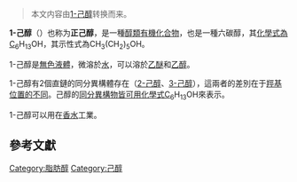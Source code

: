 > 本文内容由[1-己醇](https://zh.wikipedia.org/wiki/1-己醇)转换而来。


**1-己醇**（）也称为**正己醇**，是一種[醇類](https://zh.wikipedia.org/wiki/醇類 "wikilink")[有機化合物](https://zh.wikipedia.org/wiki/有機化合物 "wikilink")，也是一種六碳醇，其[化學式為C](https://zh.wikipedia.org/wiki/化學式 "wikilink")<sub>6</sub>H<sub>13</sub>OH，其示性式為CH<sub>3</sub>(CH<sub>2</sub>)<sub>5</sub>OH。

1-己醇是[無色](https://zh.wikipedia.org/wiki/無色 "wikilink")[液體](https://zh.wikipedia.org/wiki/液體 "wikilink")，微溶於[水](../Page/水.md "wikilink")，可以溶於[乙醚](../Page/乙醚.md "wikilink")和[乙醇](../Page/乙醇.md "wikilink")。

1-己醇有2個直鏈的同分異構體存在（[2-己醇](../Page/2-己醇.md "wikilink")、[3-己醇](../Page/3-己醇.md "wikilink")），這兩者的差別在于[羥基位置的不同](https://zh.wikipedia.org/wiki/羥基 "wikilink")。己醇的[同分異構物皆可用化學式C](https://zh.wikipedia.org/wiki/同分異構物 "wikilink")<sub>6</sub>H<sub>13</sub>OH來表示。

1-己醇可以用在[香水](../Page/香水.md "wikilink")工業。

## 參考文獻

<references/>

[Category:脂肪醇](https://zh.wikipedia.org/wiki/Category:脂肪醇 "wikilink") [Category:己醇](https://zh.wikipedia.org/wiki/Category:己醇 "wikilink")